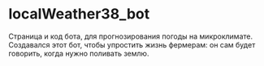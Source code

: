 # localWeather38_bot
Страница и код бота, для прогнозирования погоды на микроклимате. 
Создавался этот бот, чтобы упростить жизнь фермерам: он сам будет говорить, когда нужно поливать землю.
